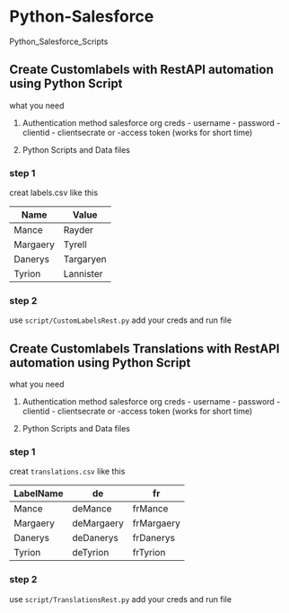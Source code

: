 # Python-Salesforce
Python_Salesforce_Scripts

## Create Customlabels with RestAPI automation using Python Script

what you need
1. Authentication method
    salesforce org creds
        - username
        - password
        - clientid
        - clientsecrate
    or 
        -access token 
        (works for short time)

2. Python Scripts and Data files

### step 1
creat labels.csv like this


Name        |  Value
------------|-------------
Mance       |  Rayder     
Margaery    |  Tyrell     
Danerys     |  Targaryen  
Tyrion      |  Lannister  


### step 2

use `script/CustomLabelsRest.py`
add your creds and run file


## Create Customlabels Translations with RestAPI automation using Python Script

what you need
1. Authentication method
    salesforce org creds
        - username
        - password
        - clientid
        - clientsecrate
    or 
        -access token 
        (works for short time)

2. Python Scripts and Data files

### step 1
creat `translations.csv` like this


LabelName   |  de         |  fr               
------------|-------------|----------------
Mance       |  deMance    |  frMance 
Margaery    |  deMargaery |  frMargaery        
Danerys     |  deDanerys  |  frDanerys           
Tyrion      |  deTyrion   |  frTyrion  


### step 2

use `script/TranslationsRest.py`
add your creds and run file